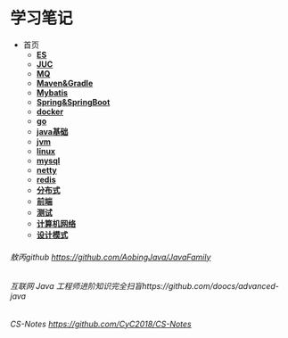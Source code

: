 # 学习笔记
* 首页
    * [**ES**]()
    * [**JUC**]()
    * [**MQ**]()
    * [**Maven&Gradle**]()
    * [**Mybatis**]()
    * [**Spring&SpringBoot**]()
    * [**docker**]()
    * [**go**]()
    * [**java基础**]()
    * [**jvm**]()
    * [**linux**]()
    * [**mysql**]()
    * [**netty**]()
    * [**redis**]()
    * [**分布式**]()
    * [**前端**]()
    * [**测试**]()
    * [**计算机网络**]()
    * [**设计模式**]()
###### 敖丙github https://github.com/AobingJava/JavaFamily
###### 互联网 Java 工程师进阶知识完全扫盲https://github.com/doocs/advanced-java
###### CS-Notes https://github.com/CyC2018/CS-Notes
